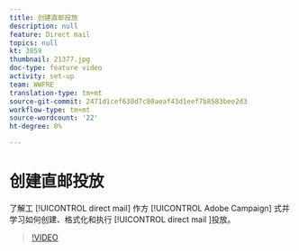 ```yaml
---
title: 创建直邮投放
description: null
feature: Direct mail
topics: null
kt: 3859
thumbnail: 21377.jpg
doc-type: feature video
activity: set-up
team: WWFRE
translation-type: tm+mt
source-git-commit: 2471d1cef630d7c80aeaf43d1eef7b8583bee2d3
workflow-type: tm+mt
source-wordcount: '22'
ht-degree: 0%

---
```



# 创建直邮投放

了解工 [!UICONTROL direct mail] 作方 [!UICONTROL Adobe Campaign] 式并学习如何创建、格式化和执行 [!UICONTROL direct mail ]投放。

>[!VIDEO](https://video.tv.adobe.com/v/21377?quality=12)
